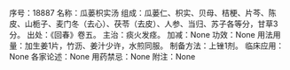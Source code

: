 序号：18887
名称：瓜蒌枳实汤
组成：瓜蒌仁、枳实、贝母、桔梗、片芩、陈皮、山栀子、麦门冬（去心）、茯苓（去皮）、人参、当归、苏子各等分，甘草3分。
出处：《回春》卷五。
主治：痰火发痉。
加减：None
功效：None
用法用量：加生姜1片，竹沥、姜汁少许，水煎同服。
制备方法：上锉1剂。
临床应用：None
各家论述：None
用药禁忌：None
附注：None
